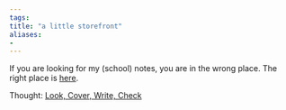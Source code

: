 ```yaml
---
tags: 
title: "a little storefront"
aliases:
- 
---
```


If you are looking for my (school) notes, you are in the wrong place. The right place is [here](https://spicata.github.io/mint-fresh-notes/).

Thought: [Look, Cover, Write, Check](coverCheck)
